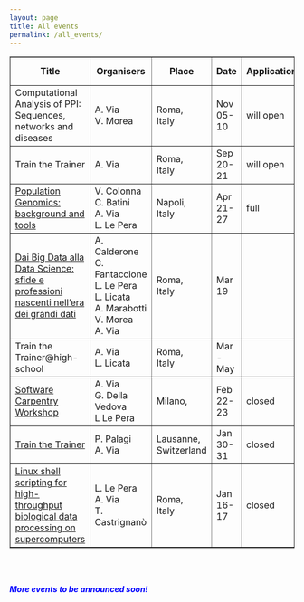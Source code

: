 ```yaml
---
layout: page
title: All events
permalink: /all_events/
---
```


<table border="1" width="900" align="center">
<tr>
   <td height="50" width="200" align="center"><b>Title</b></td>
   <td height="50" width="150" align="center"><b>Organisers</b></td>
   <td height="50" align="center"><b>Place</b></td>
   <td height="50" width="75" align="center"><b>Date</b></td>
   <td height="50" align="center"><b>Application</b></td>
   <td height="50" width="100" align="center"><b>Event type</b></td>
   </tr>
<tr>
   <td height="50">Computational Analysis of PPI: Sequences, networks and diseases</td>
   <td height="50" width="150">A. Via<br>V. Morea</td>
   <td height="50">Roma,<br>Italy</td>
   <td height="50" width="75">Nov 05-10</td>
   <td height="50">will open</td>
   <td height="50">EMBO<br>Course</td>
</tr>
<tr>
   <td height="50">Train the Trainer</td>
   <td height="50" width="150">A. Via</td>
   <td height="50">Roma,<br>Italy</td>
   <td height="50" width="75">Sep 20-21</td>
   <td height="50">will open</td>
   <td height="50">ELIXIR-EXCELERATE</td>
</tr>
<!-- <tr>
   <td height="50">Exploiting Docker for reproducibility in bioinformatics analysis</td>
   <td height="50" width="150"></td>
   <td height="50">Torino,<br>Italy</td>
   <td height="50" width="75">Jun 25-26</td>
   <td height="50">will open</td>
   <td height="50">ELIXIR-IIB<br>Tutorial at BITS</td>
</tr>
-->
<tr>
   <td height="50"><a href="https://elixir-iib-training.github.io/website/2018/04/21/PopGen-Napoli.html">Population Genomics: background and tools</a></td>
   <td height="50" width="150">V. Colonna<br>C. Batini<br>A. Via<br>L. Le Pera</td>
   <td height="50">Napoli,<br>Italy</td>
   <td height="50" width="75">Apr 21-27</td>
   <td height="50">full</td>
   <td height="50">ELIXIR-IIB<br>Training Course</td>
</tr>
<tr>
   <td height="50"><a href="https://elixir-iib-training.github.io/website/docs/Workshop-CNR-Righi_Roma2018.html">Dai Big Data alla Data Science: sfide e professioni nascenti nell’era dei grandi dati</a>
</td>
   <td height="50" width="150">A. Calderone<br>C. Fantaccione<br>L. Le Pera<br>L. Licata<br>A. Marabotti<br>V. Morea<br>A. Via
</td>
   <td height="50">Roma,<br>Italy</td>
   <td height="50" width="75">Mar 19</td>
   <td height="50"></td>
   <td height="50">CNR and ELIXIR-IIB<br>ASL workshop for high-schools</td>
</tr>
<tr>
   <td height="50">Train the Trainer@high-school</td>
   <td height="50" width="150">A. Via<br>L. Licata</td>
   <td height="50">Roma,<br>Italy</td>
   <td height="50" width="75">Mar - May</td>
   <td height="50"></td>
   <td height="50">ELIXIR-IIB</td>
</tr>
<tr>
   <td height="50"><a href="https://elixir-iib-training.github.io/2018-02-22-milan/">Software Carpentry Workshop</a></td>
   <td height="50" width="150">A. Via<br>G. Della Vedova<br>L Le Pera</td>
   <td height="50">Milano,<brItaly</td>
   <td height="50" width="75">Feb 22-23</td>
   <td height="50">closed</td>
   <td height="50">ELIXIR-IIB<br>Training Course</td>
</tr>
<tr>
   <td height="50"><a href="https://elixir-iib-training.github.io/website/2018/01/30/train-the-trainer-lausanne.html">Train the Trainer</a></td>
   <td height="50" width="150">P. Palagi<br>A. Via</td>
   <td height="50">Lausanne,<br>Switzerland</td>
   <td height="50" width="75">Jan 30-31</td>
   <td height="50">closed</td>
   <td height="50">ELIXIR-EXCELERATE</td>
</tr>
<tr>
   <td height="50"><a href="https://elixir-iib-training.github.io/website/2018/01/16/Linux-Shell-Roma.html">Linux shell scripting for high-throughput biological data processing on supercomputers</a></td>
   <td height="50" width="150">L. Le Pera<br>A. Via<br>T. Castrignanò</td>
   <td height="50">Roma,<br>Italy</td>
   <td height="50" width="75">Jan 16-17</td>
   <td height="50">closed</td>
   <td height="50">ELIXIR-IIB<br>Training Course</td>
</tr>
</table>
<br>
<br>
<p><font color="blue"><i><b>More events to be announced soon!</b></i></font></p>
